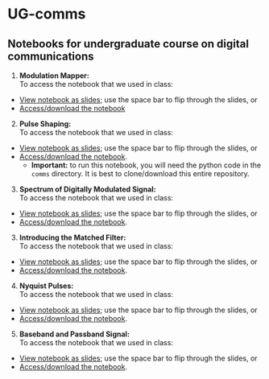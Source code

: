 # UG-comms

## Notebooks for undergraduate course on digital communications

1. **Modulation Mapper:**</br>
To access the notebook that we used in class:
* [View notebook as slides](https://nbviewer.org/format/slides/github/bepepa/UG-comms/blob/main/notebooks/010_mod_mapper.ipynb#/); use the space bar to flip through the slides, or
* [Access/download the notebook](https://github.com/bepepa/UG-comms/blob/main/notebooks/010_mod_mapper.ipynb)

2. **Pulse Shaping:**</br>
To access the notebook that we used in class:
* [View notebook as slides](https://nbviewer.org/format/slides/github/bepepa/UG-comms/blob/main/notebooks/020_pulse_shaping.ipynb#/); use the space bar to flip through the slides, or
* [Access/download the notebook](https://github.com/bepepa/UG-comms/blob/main/notebooks/020_pulse_shaping.ipynb).
  + **Important:** to run this notebook, you will need the python code in the `comms` directory. It is best to clone/download this entire repository.

3. **Spectrum of Digitally Modulated Signal:**</br>
To access the notebook that we used in class:
* [View notebook as slides](https://nbviewer.org/format/slides/github/bepepa/UG-comms/blob/main/notebooks/025_psd_pulses.ipynb#/); use the space bar to flip through the slides, or
* [Access/download the notebook](https://github.com/bepepa/UG-comms/blob/main/notebooks/025_psd_pulses.ipynb).

3. **Introducing the Matched Filter:**</br>
To access the notebook that we used in class:
* [View notebook as slides](https://nbviewer.org/format/slides/github/bepepa/UG-comms/blob/main/notebooks/030_matched_filter.ipynb#/); use the space bar to flip through the slides, or
* [Access/download the notebook](https://github.com/bepepa/UG-comms/blob/main/notebooks/030_matched_filter.ipynb).

4. **Nyquist Pulses:**</br>
To access the notebook that we used in class:
* [View notebook as slides](https://nbviewer.org/format/slides/github/bepepa/UG-comms/blob/main/notebooks/040_Nyquist_pulse.ipynb#/); use the space bar to flip through the slides, or
* [Access/download the notebook](https://github.com/bepepa/UG-comms/blob/main/notebooks/040_Nyquist_pulse.ipynb).

5. **Baseband and Passband Signal:**</br>
To access the notebook that we used in class:
* [View notebook as slides](https://nbviewer.org/format/slides/github/bepepa/UG-comms/blob/main/notebooks/050_passband.ipynb#/); use the space bar to flip through the slides, or
* [Access/download the notebook](https://github.com/bepepa/UG-comms/blob/main/notebooks/050_passband.ipynb).
